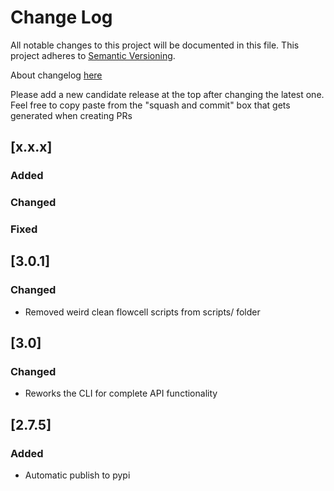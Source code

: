 # Change Log
All notable changes to this project will be documented in this file.
This project adheres to [Semantic Versioning](http://semver.org/).

About changelog [here](https://keepachangelog.com/en/1.0.0/)

Please add a new candidate release at the top after changing the latest one. Feel free to copy paste from the "squash and commit" box that gets generated when creating PRs

## [x.x.x]

### Added
### Changed
### Fixed

## [3.0.1]

### Changed
- Removed weird clean flowcell scripts from scripts/ folder 

## [3.0]
### Changed
- Reworks the CLI for complete API functionality

## [2.7.5]
### Added
- Automatic publish to pypi

